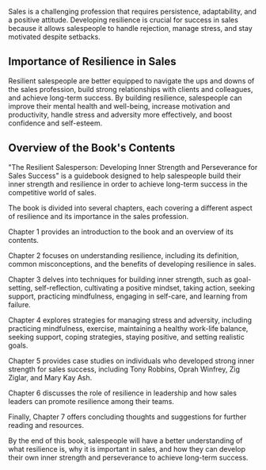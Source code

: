 
Sales is a challenging profession that requires persistence, adaptability, and a positive attitude. Developing resilience is crucial for success in sales because it allows salespeople to handle rejection, manage stress, and stay motivated despite setbacks.

Importance of Resilience in Sales
---------------------------------

Resilient salespeople are better equipped to navigate the ups and downs of the sales profession, build strong relationships with clients and colleagues, and achieve long-term success. By building resilience, salespeople can improve their mental health and well-being, increase motivation and productivity, handle stress and adversity more effectively, and boost confidence and self-esteem.

Overview of the Book's Contents
-------------------------------

"The Resilient Salesperson: Developing Inner Strength and Perseverance for Sales Success" is a guidebook designed to help salespeople build their inner strength and resilience in order to achieve long-term success in the competitive world of sales.

The book is divided into several chapters, each covering a different aspect of resilience and its importance in the sales profession.

Chapter 1 provides an introduction to the book and an overview of its contents.

Chapter 2 focuses on understanding resilience, including its definition, common misconceptions, and the benefits of developing resilience in sales.

Chapter 3 delves into techniques for building inner strength, such as goal-setting, self-reflection, cultivating a positive mindset, taking action, seeking support, practicing mindfulness, engaging in self-care, and learning from failure.

Chapter 4 explores strategies for managing stress and adversity, including practicing mindfulness, exercise, maintaining a healthy work-life balance, seeking support, coping strategies, staying positive, and setting realistic goals.

Chapter 5 provides case studies on individuals who developed strong inner strength for sales success, including Tony Robbins, Oprah Winfrey, Zig Ziglar, and Mary Kay Ash.

Chapter 6 discusses the role of resilience in leadership and how sales leaders can promote resilience among their teams.

Finally, Chapter 7 offers concluding thoughts and suggestions for further reading and resources.

By the end of this book, salespeople will have a better understanding of what resilience is, why it is important in sales, and how they can develop their own inner strength and perseverance to achieve long-term success.
